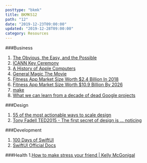 ```yaml
---
posttype: "bkmk"
title: BKMKS12
path: "12"
date: "2019-12-23T09:00:00"
updated: "2019-12-28T09:00:00"
category: Resources
---
```


###Business
1. [The Obvious, the Easy, and the Possible](https://m.signalvnoise.com/the-obvious-the-easy-and-the-possible/)
1. [ICANN Key Ceremony](https://www.youtube.com/watch?v=b9j-sfP9GUU)
1. [A History of Apple Computers](https://www.thoughtco.com/the-history-of-apple-computers-1991454)
1. [General Magic The Movie](https://www.generalmagicthemovie.com/)
1. [Fitness App Market Size Worth $2.4 Billion In 2018](https://www.grandviewresearch.com/industry-analysis/fitness-app-market)
1. [Fitness App Market Size Worth $10.9 Billion By 2026](https://www.prnewswire.com/news-releases/fitness-app-market-size-worth-10-9-billion-by-2026--cagr-21-1-grand-view-research-inc-300910138.html)
1. [make](https://makebook.io/)
1. [What we can learn from a decade of dead Google projects](https://www.theverge.com/2019/12/12/21012505/google-decade-failed-projects-discontinued-wave-glass-daydream-vr)

###Design
1. [55 of the most actionable ways to scale design](https://www.abstract.com/blog/55-ways-to-scale-design/)
1. [Tony Fadell TED2015 - The first secret of design is ... noticing](https://www.ted.com/talks/tony_fadell_the_first_secret_of_design_is_noticing)

###Development
1. [100 Days of SwiftUI](https://www.hackingwithswift.com/100/swiftui)
1. [SwiftUI Official Docs](https://developer.apple.com/documentation/swiftui)

###Health
1.[How to make stress your friend | Kelly McGonigal](https://www.youtube.com/watch?v=RcGyVTAoXEU)
